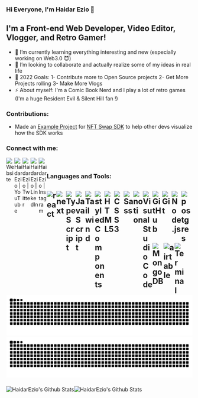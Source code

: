 ### Hi Everyone, I'm Haidar Ezio 🥂

## I'm a Front-end Web Developer, Video Editor, Vlogger, and Retro Gamer!

- 🌱 I’m currently learning everything interesting and new (especially working on Web3.0 😈)
- 👯 I’m looking to collaborate and actually realize some of my ideas in real life
- 🥅 2022 Goals: 1- Contribute more to Open Source projects 2- Get More Projects rolling  3- Make More Vlogs
- ⚡ About myself: I'm a Comic Book Nerd and I play a lot of retro games (I'm a huge Resident Evil & Silent Hill fan !)

### Contributions:
- Made an [Example Project](https://github.com/HaidarEzio/NFTswap/tree/example-project) for [NFT Swap SDK](https://github.com/trader-xyz/nft-swap-sdk/commits?author=HaidarEzio) to help other devs visualize how the SDK works 

### Connect with me:

[<img align="left" alt="Website" width="22px" src="https://simpleicons.vercel.app/googlechrome/fff" />][website]
[<img align="left" alt="HaidarEzio | YouTube" width="22px" src="https://simpleicons.vercel.app/youtube/ff0000" />][youtube]
[<img align="left" alt="HaidarEzio | Twitter" width="22px" src="https://simpleicons.vercel.app/twitter/00acee" />][twitter]
[<img align="left" alt="HaidarEzio | LinkedIn" width="22px" src="https://simpleicons.vercel.app/linkedin/0072b1" />][linkedin]
[<img align="left" alt="HaidarEzio | Instagram" width="22px" src="https://simpleicons.vercel.app/instagram/fff" />][instagram]

<br />

### Languages and Tools:

[<img align="left" alt="react" width="26px" src="https://simpleicons.vercel.app/react/61dafb" />][website]
[<img align="left" alt="next" width="26px" src="https://simpleicons.vercel.app/nextdotjs/fff" />][website]
[<img align="left" alt="TypeScript" width="26px" src="https://simpleicons.vercel.app/typescript/3178C6" />][website]
[<img align="left" alt="JavaScript" width="26px" src="https://simpleicons.vercel.app/javascript/f7df1e" />][website]
[<img align="left" alt="Tailwind" width="26px" src="https://simpleicons.vercel.app/tailwindcss/06B6D4" />][website]
[<img align="left" alt="styledComponents" width="26px" src="https://simpleicons.vercel.app/styledcomponents/fff" />][website]
[<img align="left" alt="HTML5" width="26px" src="https://simpleicons.vercel.app/html5/e34f26" />][website]
[<img align="left" alt="CSS3" width="26px" src="https://simpleicons.vercel.app/css3/1572b6" />][website]
[<img align="left" alt="Sass" width="26px" src="https://simpleicons.vercel.app/sass/c69" />][website]
[<img align="left" alt="notion" width="26px" src="https://simpleicons.vercel.app/notion/fff" />][website]
[<img align="left" alt="Visual Studio Code" width="26px" src="https://simpleicons.vercel.app/visualstudiocode/007acc" />][website]
[<img align="left" alt="GitHub" width="26px" src="https://simpleicons.vercel.app/github/fff" />][website]
[<img align="left" alt="Git" width="26px" src="https://simpleicons.vercel.app/git/E44C30" />][website]
[<img align="left" alt="Node.js" width="26px" src="https://simpleicons.vercel.app/nodedotjs/393" />][website]
[<img align="left" alt="postgres" width="26px" src="https://simpleicons.vercel.app/postgresql/336791" />][website]
[<img align="left" alt="MongoDB" width="30px" src="https://simpleicons.vercel.app/mongodb/69b23f" />][website]
[<img align="left" alt="airtable" width="30px" src="https://simpleicons.vercel.app/airtable/fff" />][website]
[<img align="left" alt="Terminal" width="26px" src="https://simpleicons.vercel.app/gnometerminal/fff" />][website]
<br />
<br />
![github contribution grid snake animation](https://raw.githubusercontent.com/HaidarEzio/HaidarEzio/output/github-contribution-grid-snake-dark.svg#gh-dark-mode-only)![github contribution grid snake animation](https://raw.githubusercontent.com/HaidarEzio/HaidarEzio/output/github-contribution-grid-snake.svg#gh-light-mode-only)
---

<img align="left" alt="HaidarEzio's Github Stats" src="https://github-readme-stats.vercel.app/api?username=HaidarEzio&show_icons=true&hide_border=true&theme=dark" />
<img align="left" alt="HaidarEzio's Github Stats" src="https://github-readme-stats.vercel.app/api/top-langs?username=HaidarEzio&show_icons=true&hide_border=true&theme=dark" />


[website]: https://haidarezio.me
[twitter]: https://twitter.com/haidar_ezio
[youtube]: https://www.youtube.com/channel/UCFTQzKapiCcFx9_NzFcqHAw
[instagram]: https://instagram.com/haidar.ezio
[linkedin]: https://www.linkedin.com/in/haidar-ezio-2a3a03182/

